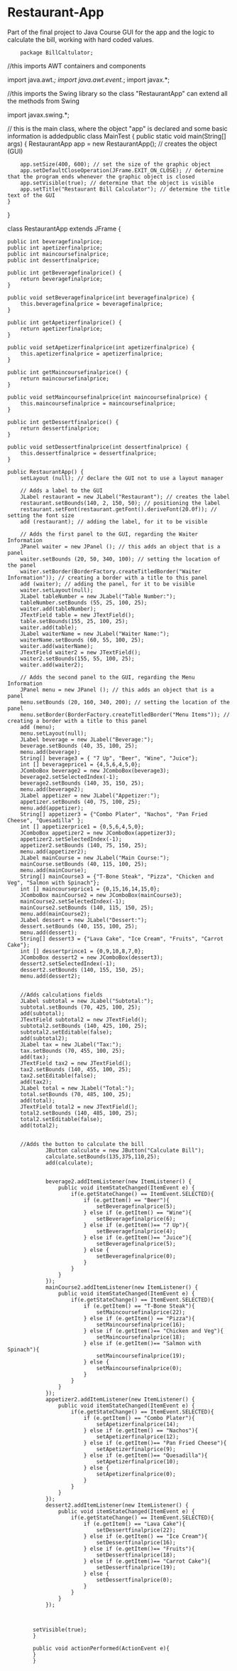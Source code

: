 # Restaurant-App
Part of the final project to Java Course
GUI for the app and the logic to calculate the bill, working with hard coded values.
	
		package BillCaltulator;

//this imports AWT containers and components

import java.awt.*;
import java.awt.event.*;
import javax.*;

//this imports the Swing library so the class "RestaurantApp" can extend all the methods from Swing

import javax.swing.*;


// this is the main class, where the object "app" is declared and some basic information is addedpublic class MainTest {
		public static void main(String[] args) {
		RestaurantApp app = new RestaurantApp(); // creates the object (GUI)
	
		app.setSize(400, 600); // set the size of the graphic object
		app.setDefaultCloseOperation(JFrame.EXIT_ON_CLOSE); // determine that the program ends whenever the graphic object is closed
		app.setVisible(true); // determine that the object is visible
		app.setTitle("Restaurant Bill Calculator"); // determine the title text of the GUI
	}
}

class RestaurantApp extends JFrame {
	
	public int beveragefinalprice;
	public int apetizerfinalprice;
	public int maincoursefinalprice;
	public int dessertfinalprice;
	
	public int getBeveragefinalprice() {
		return beveragefinalprice;
	}

	public void setBeveragefinalprice(int beveragefinalprice) {
		this.beveragefinalprice = beveragefinalprice;
	}

	public int getApetizerfinalprice() {
		return apetizerfinalprice;
	}

	public void setApetizerfinalprice(int apetizerfinalprice) {
		this.apetizerfinalprice = apetizerfinalprice;
	}

	public int getMaincoursefinalprice() {
		return maincoursefinalprice;
	}

	public void setMaincoursefinalprice(int maincoursefinalprice) {
		this.maincoursefinalprice = maincoursefinalprice;
	}

	public int getDessertfinalprice() {
		return dessertfinalprice;
	}

	public void setDessertfinalprice(int dessertfinalprice) {
		this.dessertfinalprice = dessertfinalprice;
	}

	public RestaurantApp() {
		setLayout (null); // declare the GUI not to use a layout manager
		
		// Adds a label to the GUI
		JLabel restaurant = new JLabel("Restaurant"); // creates the label
		restaurant.setBounds(140, 2, 150, 50); // positioning the label
		restaurant.setFont(restaurant.getFont().deriveFont(20.0f)); // setting the font size
		add (restaurant); // adding the label, for it to be visible
		
		// Adds the first panel to the GUI, regarding the Waiter Information
		JPanel waiter = new JPanel (); // this adds an object that is a panel
		waiter.setBounds (20, 50, 340, 100); // setting the location of the panel
		waiter.setBorder(BorderFactory.createTitledBorder("Waiter Information")); // creating a border with a title to this panel
		add (waiter); // adding the panel, for it to be visible
		waiter.setLayout(null);
		JLabel tableNumber = new JLabel("Table Number:");
		tableNumber.setBounds (55, 25, 100, 25);
		waiter.add(tableNumber);
		JTextField table = new JTextField();
		table.setBounds(155, 25, 100, 25);
        waiter.add(table);
        JLabel waiterName = new JLabel("Waiter Name:");
		waiterName.setBounds (60, 55, 100, 25);
		waiter.add(waiterName);
		JTextField waiter2 = new JTextField();
		waiter2.setBounds(155, 55, 100, 25);
		waiter.add(waiter2);
        		
		// Adds the second panel to the GUI, regarding the Menu Information
		JPanel menu = new JPanel (); // this adds an object that is a panel
		menu.setBounds (20, 160, 340, 200); // setting the location of the panel
		menu.setBorder(BorderFactory.createTitledBorder("Menu Items")); // creating a border with a title to this panel
		add (menu);
		menu.setLayout(null);
		JLabel beverage = new JLabel("Beverage:");
		beverage.setBounds (40, 35, 100, 25);
		menu.add(beverage);
		String[] beverage3 = { "7 Up", "Beer", "Wine", "Juice"};
		int [] beverageprice1 = {4,5,6,4,5,0};
		JComboBox beverage2 = new JComboBox(beverage3);
		beverage2.setSelectedIndex(-1);
		beverage2.setBounds (140, 35, 150, 25);
		menu.add(beverage2);
		JLabel appetizer = new JLabel("Appetizer:");
		appetizer.setBounds (40, 75, 100, 25);
		menu.add(appetizer);
		String[] appetizer3 = {"Combo Plater", "Nachos", "Pan Fried Cheese", "Quesadilla" };
		int [] appetizerprice1 = {0,5,6,4,5,0};
		JComboBox appetizer2 = new JComboBox(appetizer3);
		appetizer2.setSelectedIndex(-1);
		appetizer2.setBounds (140, 75, 150, 25);
		menu.add(appetizer2);
		JLabel mainCourse = new JLabel("Main Course:");
		mainCourse.setBounds (40, 115, 100, 25);
		menu.add(mainCourse);
		String[] mainCourse3 = {"T-Bone Steak", "Pizza", "Chicken and Veg", "Salmon with Spinach"};
		int [] maincourseprice1 = {0,15,16,14,15,0};
		JComboBox mainCourse2 = new JComboBox(mainCourse3);
		mainCourse2.setSelectedIndex(-1);
		mainCourse2.setBounds (140, 115, 150, 25);
		menu.add(mainCourse2);
		JLabel dessert = new JLabel("Dessert:");
		dessert.setBounds (40, 155, 100, 25);
		menu.add(dessert);
		String[] dessert3 = {"Lava Cake", "Ice Cream", "Fruits", "Carrot Cake"};
		int [] dessertprince1 = {0,9,10,8,7,0};
		JComboBox dessert2 = new JComboBox(dessert3);
		dessert2.setSelectedIndex(-1);
		dessert2.setBounds (140, 155, 150, 25);
		menu.add(dessert2);
		
			
		//Adds calculations fields
        JLabel subtotal = new JLabel("Subtotal:");
		subtotal.setBounds (70, 425, 100, 25);
		add(subtotal);
		JTextField subtotal2 = new JTextField();
		subtotal2.setBounds (140, 425, 100, 25);
		subtotal2.setEditable(false);
		add(subtotal2);
		JLabel tax = new JLabel("Tax:");
		tax.setBounds (70, 455, 100, 25);
		add(tax);
		JTextField tax2 = new JTextField();
		tax2.setBounds (140, 455, 100, 25);
		tax2.setEditable(false);
		add(tax2);
		JLabel total = new JLabel("Total:");
		total.setBounds (70, 485, 100, 25);
		add(total);
		JTextField total2 = new JTextField();
		total2.setBounds (140, 485, 100, 25);
		total2.setEditable(false);
		add(total2);
		

		//Adds the button to calculate the bill
				JButton calculate = new JButton("Calculate Bill");
				calculate.setBounds(135,375,110,25);
		        add(calculate);
		        
		        
		        beverage2.addItemListener(new ItemListener() {
		            public void itemStateChanged(ItemEvent e) {
		                if(e.getStateChange() == ItemEvent.SELECTED){
		                	if (e.getItem() == "Beer"){
		                		setBeveragefinalprice(5);
		                	} else if (e.getItem() == "Wine"){
		                		setBeveragefinalprice(6);
		                	} else if (e.getItem()== "7 Up"){
		                		setBeveragefinalprice(4);
		                	} else if (e.getItem()== "Juice"){
		                		setBeveragefinalprice(5);
		                	} else {
		                		setBeveragefinalprice(0);
		                	}
		                }  	
		            }
		        });
		        mainCourse2.addItemListener(new ItemListener() {
		            public void itemStateChanged(ItemEvent e) {
		                if(e.getStateChange() == ItemEvent.SELECTED){
		                	if (e.getItem() == "T-Bone Steak"){
		                		setMaincoursefinalprice(22);
		                	} else if (e.getItem() == "Pizza"){
		                		setMaincoursefinalprice(16);
		                	} else if (e.getItem()== "Chicken and Veg"){
		                		setMaincoursefinalprice(18);
		                	} else if (e.getItem()== "Salmon with Spinach"){
		                		setMaincoursefinalprice(19);
		                	} else {
		                		setMaincoursefinalprice(0);
		                	}
		                }  	
		            }
		        });
		        appetizer2.addItemListener(new ItemListener() {
		            public void itemStateChanged(ItemEvent e) {
		                if(e.getStateChange() == ItemEvent.SELECTED){
		                	if (e.getItem() == "Combo Plater"){
		                		setApetizerfinalprice(14);
		                	} else if (e.getItem() == "Nachos"){
		                		setApetizerfinalprice(12);
		                	} else if (e.getItem()== "Pan Fried Cheese"){
		                		setApetizerfinalprice(9);
		                	} else if (e.getItem()== "Quesadilla"){
		                		setApetizerfinalprice(10);
		                	} else {
		                		setApetizerfinalprice(0);
		                	}
		                }  	
		            }
		        });
		        dessert2.addItemListener(new ItemListener() {
		            public void itemStateChanged(ItemEvent e) {
		                if(e.getStateChange() == ItemEvent.SELECTED){
		                	if (e.getItem() == "Lava Cake"){
		                		setDessertfinalprice(22);
		                	} else if (e.getItem() == "Ice Cream"){
		                		setDessertfinalprice(16);
		                	} else if (e.getItem()== "Fruits"){
		                		setDessertfinalprice(18);
		                	} else if (e.getItem()== "Carrot Cake"){
		                		setDessertfinalprice(19);
		                	} else {
		                		setDessertfinalprice(0);
		                	}
		                }  	
		            }
		        });
		        
		        

            setVisible(true);
		    }     
		    
		    public void actionPerformed(ActionEvent e){ 
		    }
		    }
